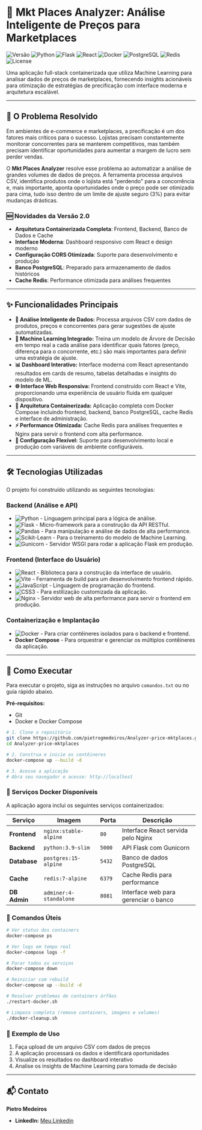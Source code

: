 # 🚀 Mkt Places Analyzer: Análise Inteligente de Preços para Marketplaces

![Versão](https://img.shields.io/badge/version-2.0.0-blue)
![Python](https://img.shields.io/badge/Python-3.9-3776AB?logo=python&logoColor=white)
![Flask](https://img.shields.io/badge/Flask-3.0-black?logo=flask&logoColor=white)
![React](https://img.shields.io/badge/React-18-61DAFB?logo=react&logoColor=white)
![Docker](https://img.shields.io/badge/Docker-Ready-2496ED?logo=docker&logoColor=white)
![PostgreSQL](https://img.shields.io/badge/PostgreSQL-15-336791?logo=postgresql&logoColor=white)
![Redis](https://img.shields.io/badge/Redis-7-DC382D?logo=redis&logoColor=white)
![License](https://img.shields.io/badge/License-MIT-yellow.svg)

Uma aplicação full-stack containerizada que utiliza Machine Learning para analisar dados de preços de marketplaces, fornecendo insights acionáveis para otimização de estratégias de precificação com interface moderna e arquitetura escalável.

---

## 🎯 O Problema Resolvido

Em ambientes de e-commerce e marketplaces, a precificação é um dos fatores mais críticos para o sucesso. Lojistas precisam constantemente monitorar concorrentes para se manterem competitivos, mas também precisam identificar oportunidades para aumentar a margem de lucro sem perder vendas.

O **Mkt Places Analyzer** resolve esse problema ao automatizar a análise de grandes volumes de dados de preços. A ferramenta processa arquivos CSV, identifica produtos onde o lojista está "perdendo" para a concorrência e, mais importante, aponta oportunidades onde o preço pode ser otimizado para cima, tudo isso dentro de um limite de ajuste seguro (3%) para evitar mudanças drásticas.

### 🆕 Novidades da Versão 2.0
- **Arquitetura Containerizada Completa**: Frontend, Backend, Banco de Dados e Cache
- **Interface Moderna**: Dashboard responsivo com React e design moderno
- **Configuração CORS Otimizada**: Suporte para desenvolvimento e produção
- **Banco PostgreSQL**: Preparado para armazenamento de dados históricos
- **Cache Redis**: Performance otimizada para análises frequentes

---

## ✨ Funcionalidades Principais

*   **🧠 Análise Inteligente de Dados:** Processa arquivos CSV com dados de produtos, preços e concorrentes para gerar sugestões de ajuste automatizadas.
*   **🤖 Machine Learning Integrado:** Treina um modelo de Árvore de Decisão em tempo real a cada análise para identificar quais fatores (preço, diferença para o concorrente, etc.) são mais importantes para definir uma estratégia de ajuste.
*   **📊 Dashboard Interativo:** Interface moderna com React apresentando resultados em cards de resumo, tabelas detalhadas e insights do modelo de ML.
*   **🌐 Interface Web Responsiva:** Frontend construído com React e Vite, proporcionando uma experiência de usuário fluida em qualquer dispositivo.
*   **🐳 Arquitetura Containerizada:** Aplicação completa com Docker Compose incluindo frontend, backend, banco PostgreSQL, cache Redis e interface de administração.
*   **⚡ Performance Otimizada:** Cache Redis para análises frequentes e Nginx para servir o frontend com alta performance.
*   **🔧 Configuração Flexível:** Suporte para desenvolvimento local e produção com variáveis de ambiente configuráveis.

---

## 🛠️ Tecnologias Utilizadas

O projeto foi construído utilizando as seguintes tecnologias:

### **Backend (Análise e API)**
*   ![Python](https://img.shields.io/badge/Python-3776AB?logo=python&logoColor=white) - Linguagem principal para a lógica de análise.
*   ![Flask](https://img.shields.io/badge/Flask-black?logo=flask&logoColor=white) - Micro-framework para a construção da API RESTful.
*   ![Pandas](https://img.shields.io/badge/Pandas-150458?logo=pandas&logoColor=white) - Para manipulação e análise de dados de alta performance.
*   ![Scikit-Learn](https://img.shields.io/badge/Scikit--Learn-F7931E?logo=scikit-learn&logoColor=white) - Para o treinamento do modelo de Machine Learning.
*   ![Gunicorn](https://img.shields.io/badge/Gunicorn-499848?logo=gunicorn&logoColor=white) - Servidor WSGI para rodar a aplicação Flask em produção.

### **Frontend (Interface do Usuário)**
*   ![React](https://img.shields.io/badge/React-61DAFB?logo=react&logoColor=white) - Biblioteca para a construção da interface de usuário.
*   ![Vite](https://img.shields.io/badge/Vite-646CFF?logo=vite&logoColor=white) - Ferramenta de build para um desenvolvimento frontend rápido.
*   ![JavaScript](https://img.shields.io/badge/JavaScript-F7DF1E?logo=javascript&logoColor=black) - Linguagem de programação do frontend.
*   ![CSS3](https://img.shields.io/badge/CSS3-1572B6?logo=css3&logoColor=white) - Para estilização customizada da aplicação.
*   ![Nginx](https://img.shields.io/badge/Nginx-009639?logo=nginx&logoColor=white) - Servidor web de alta performance para servir o frontend em produção.

### **Containerização e Implantação**
*   ![Docker](https://img.shields.io/badge/Docker-2496ED?logo=docker&logoColor=white) - Para criar contêineres isolados para o backend e frontend.
*   **Docker Compose** - Para orquestrar e gerenciar os múltiplos contêineres da aplicação.

---

## 🚀 Como Executar

Para executar o projeto, siga as instruções no arquivo `comandos.txt` ou no guia rápido abaixo.

**Pré-requisitos:**
- Git
- Docker e Docker Compose

```bash
# 1. Clone o repositório
git clone https://github.com/pietrogmedeiros/Analyzer-price-mktplaces.git
cd Analyzer-price-mktplaces

# 2. Construa e inicie os contêineres
docker-compose up --build -d

# 3. Acesse a aplicação
# Abra seu navegador e acesse: http://localhost
```

### 🐳 Serviços Docker Disponíveis

A aplicação agora inclui os seguintes serviços containerizados:

| Serviço | Imagem | Porta | Descrição |
|---------|--------|-------|-----------|
| **Frontend** | `nginx:stable-alpine` | `80` | Interface React servida pelo Nginx |
| **Backend** | `python:3.9-slim` | `5000` | API Flask com Gunicorn |
| **Database** | `postgres:15-alpine` | `5432` | Banco de dados PostgreSQL |
| **Cache** | `redis:7-alpine` | `6379` | Cache Redis para performance |
| **DB Admin** | `adminer:4-standalone` | `8081` | Interface web para gerenciar o banco |

### 🔧 Comandos Úteis

```bash
# Ver status dos containers
docker-compose ps

# Ver logs em tempo real
docker-compose logs -f

# Parar todos os serviços
docker-compose down

# Reiniciar com rebuild
docker-compose up --build -d

# Resolver problemas de containers órfãos
./restart-docker.sh

# Limpeza completa (remove containers, imagens e volumes)
./docker-cleanup.sh
```


### 🎯 Exemplo de Uso

1. Faça upload de um arquivo CSV com dados de preços
2. A aplicação processará os dados e identificará oportunidades
3. Visualize os resultados no dashboard interativo
4. Analise os insights de Machine Learning para tomada de decisão

---

## 📬 Contato

**Pietro Medeiros**

-   **LinkedIn:** [Meu Linkedin](https://www.linkedin.com/in/pietro-medeiros-770bba162/)

